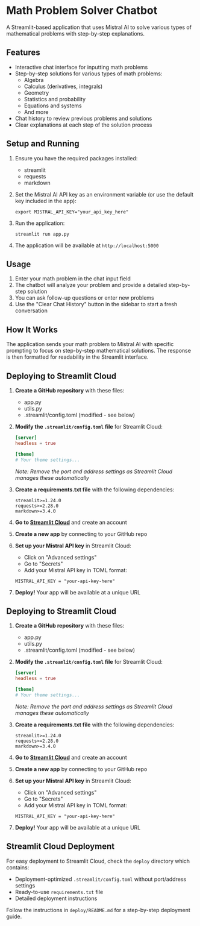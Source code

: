 # Math Problem Solver Chatbot

A Streamlit-based application that uses Mistral AI to solve various types of mathematical problems with step-by-step explanations.

## Features

- Interactive chat interface for inputting math problems
- Step-by-step solutions for various types of math problems:
  - Algebra
  - Calculus (derivatives, integrals)
  - Geometry
  - Statistics and probability
  - Equations and systems
  - And more
- Chat history to review previous problems and solutions
- Clear explanations at each step of the solution process

## Setup and Running

1. Ensure you have the required packages installed:
   - streamlit
   - requests
   - markdown

2. Set the Mistral AI API key as an environment variable (or use the default key included in the app):
   ```
   export MISTRAL_API_KEY="your_api_key_here"
   ```

3. Run the application:
   ```
   streamlit run app.py
   ```

4. The application will be available at `http://localhost:5000`

## Usage

1. Enter your math problem in the chat input field
2. The chatbot will analyze your problem and provide a detailed step-by-step solution
3. You can ask follow-up questions or enter new problems
4. Use the "Clear Chat History" button in the sidebar to start a fresh conversation

## How It Works

The application sends your math problem to Mistral AI with specific prompting to focus on step-by-step mathematical solutions. The response is then formatted for readability in the Streamlit interface.

## Deploying to Streamlit Cloud

1. **Create a GitHub repository** with these files:
   - app.py
   - utils.py
   - .streamlit/config.toml (modified - see below)

2. **Modify the `.streamlit/config.toml` file** for Streamlit Cloud:
   ```toml
   [server]
   headless = true
   
   [theme]
   # Your theme settings...
   ```
   *Note: Remove the port and address settings as Streamlit Cloud manages these automatically*

3. **Create a requirements.txt file** with the following dependencies:
   ```
   streamlit>=1.24.0
   requests>=2.28.0
   markdown>=3.4.0
   ```

4. **Go to [Streamlit Cloud](https://streamlit.io/cloud)** and create an account

5. **Create a new app** by connecting to your GitHub repo

6. **Set up your Mistral API key** in Streamlit Cloud:
   - Click on "Advanced settings" 
   - Go to "Secrets"
   - Add your Mistral API key in TOML format:
   ```
   MISTRAL_API_KEY = "your-api-key-here"
   ```
   
7. **Deploy!** Your app will be available at a unique URL

## Deploying to Streamlit Cloud

1. **Create a GitHub repository** with these files:
   - app.py
   - utils.py
   - .streamlit/config.toml (modified - see below)

2. **Modify the `.streamlit/config.toml` file** for Streamlit Cloud:
   ```toml
   [server]
   headless = true
   
   [theme]
   # Your theme settings...
   ```
   *Note: Remove the port and address settings as Streamlit Cloud manages these automatically*

3. **Create a requirements.txt file** with the following dependencies:
   ```
   streamlit>=1.24.0
   requests>=2.28.0
   markdown>=3.4.0
   ```

4. **Go to [Streamlit Cloud](https://streamlit.io/cloud)** and create an account

5. **Create a new app** by connecting to your GitHub repo

6. **Set up your Mistral API key** in Streamlit Cloud:
   - Click on "Advanced settings" 
   - Go to "Secrets"
   - Add your Mistral API key in TOML format:
   ```
   MISTRAL_API_KEY = "your-api-key-here"
   ```
   
7. **Deploy!** Your app will be available at a unique URL

## Streamlit Cloud Deployment

For easy deployment to Streamlit Cloud, check the `deploy` directory which contains:

- Deployment-optimized `.streamlit/config.toml` without port/address settings
- Ready-to-use `requirements.txt` file
- Detailed deployment instructions

Follow the instructions in `deploy/README.md` for a step-by-step deployment guide.
